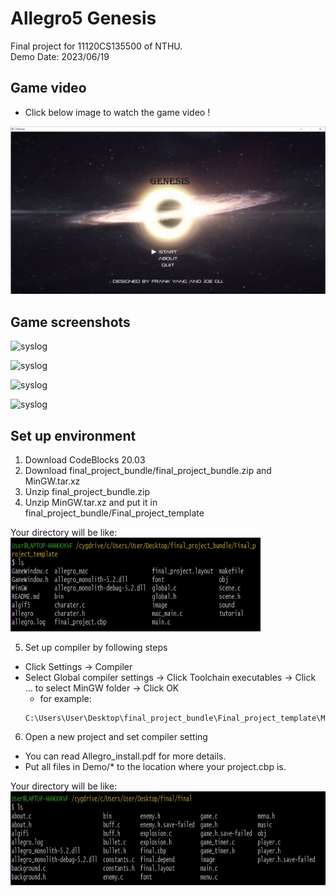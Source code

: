 # Allegro5 Genesis

Final project for 11120CS135500 of NTHU.  
Demo Date: 2023/06/19

## Game video

* Click below image to watch the game video !

[![Demo Video](https://github.com/frankkn/Allegro5-Genesis/blob/master/screen_shot/screenshot0.jpg)](https://youtu.be/LU_suTqQsG4)

## Game screenshots

<img src="https://github.com/frankkn/Allegro5-Genesis/blob/master/screen_shot/screenshot1.jpg" width="600" height="150" alt="syslog"/><br/>

<img src="https://github.com/frankkn/Allegro5-Genesis/blob/master/screen_shot/screenshot2.jpg" width="600" height="150" alt="syslog"/><br/>

<img src="https://github.com/frankkn/Allegro5-Genesis/blob/master/screen_shot/screenshot3.jpg" width="600" height="150" alt="syslog"/><br/>

<img src="https://github.com/frankkn/Allegro5-Genesis/blob/master/screen_shot/screenshot4.jpg" width="600" height="150" alt="syslog"/><br/>

## Set up environment 

1. Download CodeBlocks 20.03 
2. Download final_project_bundle/final_project_bundle.zip and MinGW.tar.xz
3. Unzip final_project_bundle.zip
4. Unzip MinGW.tar.xz and put it in final_project_bundle/Final_project_template

Your directory will be like:  
<img src="https://github.com/frankkn/Allegro5-Genesis/blob/master/screen_shot/dir.jpg" width="400" height="150" alt="syslog"/><br/>

5. Set up compiler by following steps
* Click Settings -> Compiler 
* Select Global compiler settings -> Click Toolchain executables -> Click ... to select MinGW folder -> Click OK  
    * for example:
    ```
    C:\Users\User\Desktop\final_project_bundle\Final_project_template\MinGW
    ```

6. Open a new project and set compiler setting
* You can read Allegro_install.pdf for more details.
* Put all files in Demo/* to the location where your project.cbp is.

Your directory will be like:  
<img src="https://github.com/frankkn/Allegro5-Genesis/blob/master/screen_shot/projectCBP.jpg" width="600" height="150" alt="syslog"/><br/>



